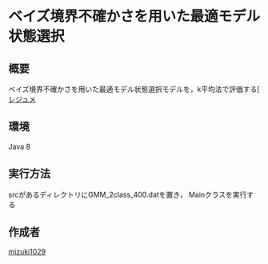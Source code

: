 # ベイズ境界不確かさを用いた最適モデル状態選択



## 概要
ベイズ境界不確かさを用いた最適モデル状態選択モデルを，k平均法で評価する[
[レジュメ](https://drive.google.com/file/d/1ot7IIr3ByMQhO_wUHmboKHJmf8ppj3MC/view?usp=sharing)
## 環境
Java 8
 
## 実行方法
srcがあるディレクトリにGMM_2class_400.datを置き， Mainクラスを実行する


## 作成者
[mizuki1029](https://github.com/mizuki1029)
